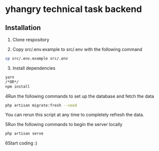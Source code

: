 # yhangry technical task backend


## Installation

1. Clone respository

2. Copy src/.env.example to src/.env with the following command

```bash
cp src/.env.example src/.env
```

3. Install dependencies

```bash
yarn
/*OR*/
npm install
```
4Run the following commands to set up the database and fetch the data

```bash
php artisan migrate:fresh --seed
```

You can rerun this script at any time to completely refresh the data.

5Run the following commands to begin the server locally

```bash
php artisan serve
```

6Start coding :)
